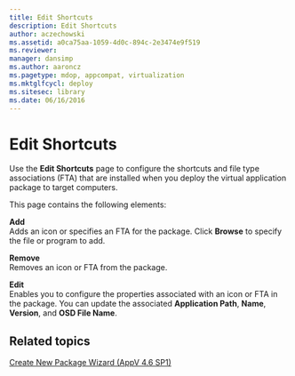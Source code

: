 ```yaml
---
title: Edit Shortcuts
description: Edit Shortcuts
author: aczechowski
ms.assetid: a0ca75aa-1059-4d0c-894c-2e3474e9f519
ms.reviewer: 
manager: dansimp
ms.author: aaroncz
ms.pagetype: mdop, appcompat, virtualization
ms.mktglfcycl: deploy
ms.sitesec: library
ms.date: 06/16/2016
---
```



# Edit Shortcuts


Use the **Edit Shortcuts** page to configure the shortcuts and file type associations (FTA) that are installed when you deploy the virtual application package to target computers.

This page contains the following elements:

<a href="" id="add"></a>**Add**  
Adds an icon or specifies an FTA for the package. Click **Browse** to specify the file or program to add.

<a href="" id="remove"></a>**Remove**  
Removes an icon or FTA from the package.

<a href="" id="edit"></a>**Edit**  
Enables you to configure the properties associated with an icon or FTA in the package. You can update the associated **Application Path**, **Name**, **Version**, and **OSD File Name**.

## Related topics


[Create New Package Wizard (AppV 4.6 SP1)](create-new-package-wizard---appv-46-sp1-.md)

 

 





